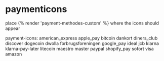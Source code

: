# paymenticons

place {% render 'payment-methodes-custom' %} where the icons should appear

payment-icons:
american_express
apple_pay
bitcoin
dankort
diners_club
discover
dogecoin
dwolla
forbrugsforeningen
google_pay
ideal
jcb
klarna
klarna-pay-later
litecoin
maestro
master
paypal
shopify_pay
sofort
visa
amazon
